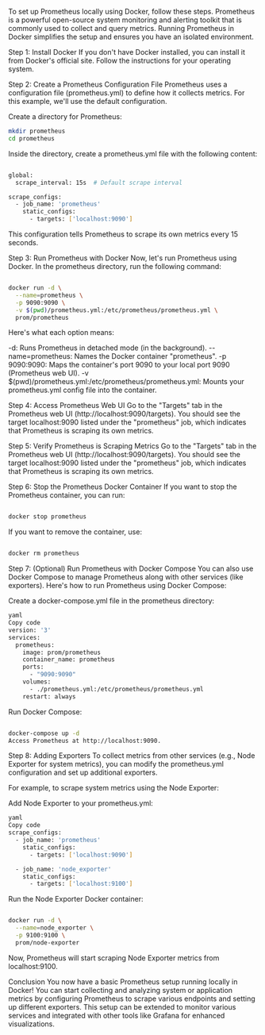 To set up Prometheus locally using Docker, follow these steps. Prometheus is a powerful open-source system monitoring and alerting toolkit that is commonly used to collect and query metrics. Running Prometheus in Docker simplifies the setup and ensures you have an isolated environment.

Step 1: Install Docker
If you don't have Docker installed, you can install it from Docker's official site. Follow the instructions for your operating system.

Step 2: Create a Prometheus Configuration File
Prometheus uses a configuration file (prometheus.yml) to define how it collects metrics. For this example, we'll use the default configuration.

Create a directory for Prometheus:

```bash
mkdir prometheus
cd prometheus
```

Inside the directory, create a prometheus.yml file with the following content:

```bash

global:
  scrape_interval: 15s  # Default scrape interval

scrape_configs:
  - job_name: 'prometheus'
    static_configs:
      - targets: ['localhost:9090']
```
This configuration tells Prometheus to scrape its own metrics every 15 seconds.

Step 3: Run Prometheus with Docker
Now, let's run Prometheus using Docker. In the prometheus directory, run the following command:

```bash

docker run -d \
  --name=prometheus \
  -p 9090:9090 \
  -v $(pwd)/prometheus.yml:/etc/prometheus/prometheus.yml \
  prom/prometheus
```
Here's what each option means:

-d: Runs Prometheus in detached mode (in the background).
--name=prometheus: Names the Docker container "prometheus".
-p 9090:9090: Maps the container's port 9090 to your local port 9090 (Prometheus web UI).
-v $(pwd)/prometheus.yml:/etc/prometheus/prometheus.yml: Mounts your prometheus.yml config file into the container.

Step 4: Access Prometheus Web UI
Go to the "Targets" tab in the Prometheus web UI (http://localhost:9090/targets).
You should see the target localhost:9090 listed under the "prometheus" job, which indicates that Prometheus is scraping its own metrics.

Step 5: Verify Prometheus is Scraping Metrics
Go to the "Targets" tab in the Prometheus web UI (http://localhost:9090/targets).
You should see the target localhost:9090 listed under the "prometheus" job, which indicates that Prometheus is scraping its own metrics.

Step 6: Stop the Prometheus Docker Container
If you want to stop the Prometheus container, you can run:

```bash

docker stop prometheus
```
If you want to remove the container, use:

```bash

docker rm prometheus
```
Step 7: (Optional) Run Prometheus with Docker Compose
You can also use Docker Compose to manage Prometheus along with other services (like exporters). Here's how to run Prometheus using Docker Compose:

Create a docker-compose.yml file in the prometheus directory:

```bash
yaml
Copy code
version: '3'
services:
  prometheus:
    image: prom/prometheus
    container_name: prometheus
    ports:
      - "9090:9090"
    volumes:
      - ./prometheus.yml:/etc/prometheus/prometheus.yml
    restart: always
```
Run Docker Compose:

```bash

docker-compose up -d
Access Prometheus at http://localhost:9090.
```

Step 8: Adding Exporters
To collect metrics from other services (e.g., Node Exporter for system metrics), you can modify the prometheus.yml configuration and set up additional exporters.

For example, to scrape system metrics using the Node Exporter:

Add Node Exporter to your prometheus.yml:

```bash
yaml
Copy code
scrape_configs:
  - job_name: 'prometheus'
    static_configs:
      - targets: ['localhost:9090']

  - job_name: 'node_exporter'
    static_configs:
      - targets: ['localhost:9100']
```
Run the Node Exporter Docker container:

```bash

docker run -d \
  --name=node_exporter \
  -p 9100:9100 \
  prom/node-exporter
```
Now, Prometheus will start scraping Node Exporter metrics from localhost:9100.

Conclusion
You now have a basic Prometheus setup running locally in Docker! You can start collecting and analyzing system or application metrics by configuring Prometheus to scrape various endpoints and setting up different exporters. 
This setup can be extended to monitor various services and integrated with other tools like Grafana for enhanced visualizations.



